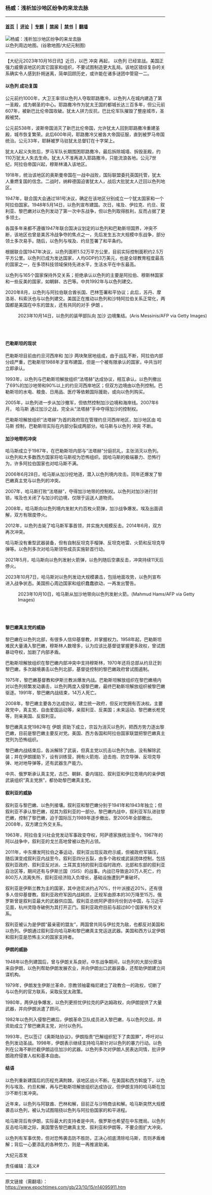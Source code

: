 ### 杨威：浅析加沙地区纷争的来龙去脉

---

#### [首页](../../../..?n14095911) &nbsp;|&nbsp; [评论](../../../../../epoch-comment?n14095911) &nbsp;|&nbsp; [专题](../../../../../epoch-special?n14095911) &nbsp;|&nbsp; [禁闻](../../../../../epoch-news?n14095911) &nbsp;|&nbsp; [禁书](../../../../../books?n14095911) &nbsp;|&nbsp; [翻墙](https://github.com/gfw-breaker/nogfw/blob/master/README.md?n14095911)


<div><img alt="杨威：浅析加沙地区纷争的来龙去脉" class="attachment-djy_600_400 size-djy_600_400 wp-post-image" src="https://i.epochtimes.com/assets/uploads/2023/10/id14095913-Israel-around-map-600x400.jpg"/>
<div class="caption">
 以色列周边地图。(谷歌地图/大纪元制图)
</div></div><hr/><div class="post_content" id="artbody" itemprop="articleBody">
 <!-- article content begin -->
 <p>
  【大纪元2023年10月16日讯】近日，以巴
  <ok href="https://www.epochtimes.com/gb/tag/%E5%86%B2%E7%AA%81.html">
   冲突
  </ok>
  再起，
  <ok href="https://www.epochtimes.com/gb/tag/%E4%BB%A5%E8%89%B2%E5%88%97.html">
   以色列
  </ok>
  已经宣战。美国正强力威慑该地区的其它国家和组织，不要试图制造更大乱局。该地区错综复杂的关系确实令人感到扑朔迷离，简单回顾历史，或许能在诸多谜团中管窥一二。
 </p>
 <h4>
  <ok href="https://www.epochtimes.com/gb/tag/%E4%BB%A5%E8%89%B2%E5%88%97.html">
   以色列
  </ok>
  成功复国
 </h4>
 <p>
  公元前约1000年，大卫王率领以色列人夺取耶路撒冷，以色列人在城内建造了第一圣殿，成为朝圣的中心。耶路撒冷作为犹太王国的都城长达三百多年，但公元前607年，被新巴比伦帝国攻破。犹太人拼力反抗，巴比伦军队摧毁了整座城市，圣殿被焚。
 </p>
 <p>
  公元前538年，波斯帝国消灭了新巴比伦帝国，允许犹太人回到耶路撒冷重建圣殿，城市恢复繁荣。此后600年间，耶路撒冷又被各大帝国征服，直到被罗马帝国统治。公元33年，耶稣被罗马驻犹太总督钉在十字架上。
 </p>
 <p>
  犹太人起义失败后，罗马军队长期围困耶路撒冷，最后拆除城墙、拆毁圣殿，约110万犹太人失去生命。犹太人不准再进入耶路撒冷，只能流浪各地。公元7世纪，阿拉伯帝国兴起，穆斯林涌入该地区。
 </p>
 <p>
  1918年，统治该地区的奥斯曼帝国在一战中战败，国际联盟委托英国托管，犹太人重燃复国的信念。二战时，纳粹德国迫害犹太人，战后大批犹太人迁回以色列地区。
 </p>
 <p>
  1947年，联合国大会通过181号决议，确定在该地区分别成立一个犹太国家和一个阿拉伯国家。1948年5月14日，以色列宣布建国。次日，埃及、伊拉克、约旦、叙利亚、黎巴嫩对以色列发动了第一次中东战争，但以色列取得胜利，反而占据了更多领土。
 </p>
 <p>
  各国多年来都不遵循1947年联合国决议划定的以色列和巴勒斯坦国界，冲突不断，该地区也曾是美苏冷战争夺的焦点之一，先后发生五次大规模中东战争，部分领土多次易手。随后，以色列与埃及、约旦签署了和平条约。
 </p>
 <p>
  根据联合国1947年决议，以色列面积1.52万平方公里，目前实际控制面积约2.5万平方公里。以色列已成为发达国家，人均GDP约3万美元，也是全球教育程度最高的国家之一，在多项科技领域保持先进水平，生活水平在中东最高。
 </p>
 <p>
  以色列与165个国家保持外交关系；拒绝承认以色列的主要是阿拉伯、穆斯林国家和一些反美的国家，如朝鲜、古巴等。中共1992年与以色列建交。
 </p>
 <p>
  2020年8月，以色列与阿拉伯联合酋长国、巴林签署和平协议；此后，苏丹、摩洛哥、科索沃也与以色列建交。美国正在推动以色列和沙特阿拉伯关系正常化，两国都是美国在中东的盟友，还有共同的对手
  <ok href="https://www.epochtimes.com/gb/tag/%E4%BC%8A%E6%9C%97.html">
   伊朗
  </ok>
  。
 </p>
 <figure aria-describedby="caption-attachment-14095914" class="wp-caption aligncenter" id="attachment_14095914" style="width: 600px">
  <ok href="https://i.epochtimes.com/assets/uploads/2023/10/id14095914-GettyImages-1723928697.jpg" target="_blank">
   <img alt="" class="size-large wp-image-14095914" src="https://i.epochtimes.com/assets/uploads/2023/10/id14095914-GettyImages-1723928697-600x400.jpg"/>
  </ok>
  <br/><figcaption class="wp-caption-text" id="caption-attachment-14095914">
   2023年10月14日，以色列的装甲部队向
   <ok href="https://www.epochtimes.com/gb/tag/%E5%8A%A0%E6%B2%99.html">
    加沙
   </ok>
   边境集结。(Aris Messinis/AFP via Getty Images)
  </figcaption><br/>
 </figure><br/>
 <h4>
  巴勒斯坦的现状
 </h4>
 <p>
  巴勒斯坦目前由约旦河西岸和
  <ok href="https://www.epochtimes.com/gb/tag/%E5%8A%A0%E6%B2%99.html">
   加沙
  </ok>
  两块聚居地组成，由于战乱不断，阿拉伯内部分歧严重，巴勒斯坦1988年才宣布建国，但是一个被有限承认的国家，中共当时立即承认。
 </p>
 <p>
  1993年，以色列与巴勒斯坦解放组织“法塔赫”达成协议，相互承认。以色列撤出了69%的加沙地带和90%以上的约旦河西岸地区；但双方边境由以色列控制。巴勒斯坦的水电、粮食、日用品、医疗等依赖国际援助，或向以色列购买。
 </p>
 <p>
  2005年，以色列进一步从加沙撤军，但依然控制加沙边境和海岸线。2007年6月，
  <ok href="https://www.epochtimes.com/gb/tag/%E5%93%88%E9%A9%AC%E6%96%AF.html">
   哈马斯
  </ok>
  通过加沙之战，完全从“法塔赫”手中夺得加沙的控制权。
 </p>
 <p>
  巴勒斯坦解放组织“法塔赫”为首的政府现在管理约旦河西岸地区，加沙地区由
  <ok href="https://www.epochtimes.com/gb/tag/%E5%93%88%E9%A9%AC%E6%96%AF.html">
   哈马斯
  </ok>
  控制，巴勒斯坦实际在内部分裂成两部分。哈马斯与以色列
  <ok href="https://www.epochtimes.com/gb/tag/%E5%86%B2%E7%AA%81.html">
   冲突
  </ok>
  不断。
 </p>
 <h4>
  加沙地带的冲突
 </h4>
 <p>
  哈马斯成立于1987年，在巴勒斯坦内部与“法塔赫”分庭抗礼，主张消灭以色列。以色列和大多数西方国家将哈马斯视为恐怖组织。因哈马斯的极端暴力、恐怖行为，许多阿拉伯国家也对哈马斯不满。
 </p>
 <p>
  2006年6月28日，哈马斯从加沙挖地道，潜入以色列境内攻击。同年还爆发了黎巴嫩真主党与以色列的冲突。
 </p>
 <p>
  2007年，哈马斯打败“法塔赫”，夺得加沙地带的控制权。以色列对加沙进行封锁，埃及也关闭了与加沙的边境，仅限于运送人道物资。
 </p>
 <p>
  2008年，哈马斯向以色列境内发射大约百枚火箭弹，加沙战争爆发。埃及出面调解，双方有限度停火。
 </p>
 <p>
  2012年，以色列击毙了哈马斯军事首领，并实施大规模反击。2014年6月，双方再次冲突。
 </p>
 <p>
  哈马斯没有重型武器装备，但有自制反坦克手榴弹、反坦克地雷、火箭和反坦克导弹等。以色列多次对哈马斯领导成员实施斩首行动。
 </p>
 <p>
  2021年5月，哈马斯向以色列发射火箭弹，以色列随后空袭反击，冲突持续11天后停火。
 </p>
 <p>
  2023年10月7日，哈马斯对以色列发动大规模袭击，包括地面攻势，以色列宣布进入战争状态。美国担心周边国家和组织蠢蠢欲动，一再发出警告。
 </p>
 <figure aria-describedby="caption-attachment-14095915" class="wp-caption aligncenter" id="attachment_14095915" style="width: 600px">
  <ok href="https://i.epochtimes.com/assets/uploads/2023/10/id14095915-GettyImages-1716318112.jpg" target="_blank">
   <img alt="" class="size-large wp-image-14095915" src="https://i.epochtimes.com/assets/uploads/2023/10/id14095915-GettyImages-1716318112-600x400.jpg"/>
  </ok>
  <br/><figcaption class="wp-caption-text" id="caption-attachment-14095915">
   2023年10月10日，哈马斯从加沙地带向以色列发射火箭。(Mahmud Hams/AFP via Getty Images)
  </figcaption><br/>
 </figure><br/>
 <h4>
  黎巴嫩真主党的威胁
 </h4>
 <p>
  黎巴嫩在以色列北部，有很多人信仰基督教，并掌握权力。1958年起，巴勒斯坦难民大量涌入黎巴嫩，穆斯林人数增多，认为应该比基督徒掌握更多政权，曾试图暴动夺权，加剧了内部矛盾。
 </p>
 <p>
  巴勒斯坦解放组织在黎巴嫩内部冲突中支持穆斯林，1970年还将总部从约旦迁到黎巴嫩，多次越境袭击以色列北部，基督徒控制的黎巴嫩政府曾试图遏制。
 </p>
 <p>
  1975年，黎巴嫩基督教和伊斯兰教派爆发内战。巴勒斯坦解放组织在黎巴嫩境内对以色列频繁发动袭击，以色列两度入侵黎巴嫩，最终巴勒斯坦解放组织被黎巴嫩驱逐。1991年，黎巴嫩内战结束，14万人死亡。
 </p>
 <p>
  2008年，黎巴嫩主要各方达成协议，建立统一政府，但反对党拥有否决权。主要政党中，真主党、自由爱国运动等，亲叙利亚、反美国；未来运动、黎巴嫩长枪党等，则亲美国、反叙利亚。
 </p>
 <p>
  黎巴嫩真主党1982年在
  <ok href="https://www.epochtimes.com/gb/tag/%E4%BC%8A%E6%9C%97.html">
   伊朗
  </ok>
  资助下成立，宗旨为消灭以色列，把西方势力逐出黎巴嫩，目前是黎巴嫩主要反对党。美国、西方各国和阿拉伯国家联盟把黎巴嫩真主党列为恐怖组织。
 </p>
 <p>
  黎巴嫩内战结束后，各派解除了武装，但真主党以抗击以色列为由，没有解除武装；并在伊朗援助下，设有训练营，拥有火箭炮、迫击炮、防空导弹、反坦克导弹、地对地导弹等，还有武器生产能力。
 </p>
 <p>
  中共、俄罗斯承认真主党，古巴、朝鲜、委内瑞拉、叙利亚和伊拉克境内的亲伊朗武装组织“真主党旅”，都协助黎巴嫩真主党。
 </p>
 <h4>
  叙利亚的威胁
 </h4>
 <p>
  叙利亚与黎巴嫩、以色列接壤。叙利亚和黎巴嫩分别于1941年和1943年独立；但叙利亚不承认黎巴嫩，视其为叙利亚的一部分。黎巴嫩内战中，叙利亚军队进驻黎巴嫩，控制了黎巴嫩，迫于国际压力1989年逐步撤出，至2005年全部撤出。2008年，双方建立外交关系。
 </p>
 <p>
  1963年，阿拉伯复兴社会党发动军事政变夺权，阿萨德家族统治至今。1967年的阿以战争中，叙利亚的戈兰高地曾被以色列占领。
 </p>
 <p>
  2011年，中东爆发阿拉伯之春运动，叙利亚出现反政府示威，但被政府军镇压，随后演变成叙利亚内战至今。叙利亚四分五裂，由多个政权或武装团体控制，包括叙利亚政府、叙利亚反对派、土耳其支持的叙利亚临时政府、北部和东部的叙利亚自治区等，期间还有与伊斯兰国（ISIS）的战事。内战已导致逾20万人死亡，约800万人流离失所，叙利亚经济陷入负增长，基础设施遭到严重破坏。
 </p>
 <p>
  叙利亚是伊斯兰教为主的国家，其中逊尼派约占70%，什叶派接近20%，还有很多人信仰基督教。叙利亚政府军因内战耗损，正规军由原本的30万降至15万。俄罗斯曾是叙利亚最大的武器供应国。叙利亚总统阿萨德9月份到访中国，与习近平见面，杭州灵隐寺破例为其打开正门。叙利亚政府目前与超过80个国家有外交关系。
 </p>
 <p>
  叙利亚被认为是伊朗“最亲密的盟友”，两国曾共同与伊拉克为敌，也都反对美国和以色列。伊朗通过叙利亚向哈马斯和黎巴嫩真主党运送武器。美国和西方认定伊朗和叙利亚是恐怖主义的国家支持者。
 </p>
 <h4>
  伊朗的威胁
 </h4>
 <p>
  1948年以色列建国后，曾与伊朗关系良好。中东战争期间，以色列的大部分原油来自伊朗，以色列帮助伊朗发展农业，并向伊朗出口武器装备，还帮助伊朗建立间谍机构。
 </p>
 <p>
  1979年，伊朗发生伊斯兰革命，宗教领袖霍梅尼建立了政教合一的政权，切断了与以色列的官方联系，采取反犹太政策。
 </p>
 <p>
  1980年，两伊战争爆发，以色列更担忧伊拉克的萨达姆政权，向伊朗提供了大量武器，并向伊朗派遣了顾问。
 </p>
 <p>
  1982年以色列入侵黎巴嫩后，伊朗革命卫队成员进入黎巴嫩，与以色列交战，并资助成立了黎巴嫩真主党，对付以色列。
 </p>
 <p>
  1993年，巴以签订《奥斯陆协议》，伊朗指责“巴解组织犯下了卖国罪”，呼吁对以色列发动圣战。1998年，伊朗表示继续支持哈马斯针对以色列的暴力行动。以色列在公海不断拦截伊朗运往加沙的武器。以色列多次对伊朗人民表达同情，批评伊朗政府侵害人权和基本自由。
 </p>
 <h4>
  结语
 </h4>
 <p>
  以色列重新建国后的历程充满荆棘，该地区战火不断。在美国和西方斡旋下，以色列与埃及、约旦和解，再与巴勒斯坦解放组织达成协议，但伊朗支持的哈马斯在加沙不断引发冲突。
 </p>
 <p>
  近年来，以色列与阿联酋、巴林和解，目前正与沙特商谈和解。哈马斯突然大规模袭击以色列，被认为试图阻挠以色列与阿拉伯国家的和平进程。
 </p>
 <p>
  哈马斯背后有伊朗，实际最大的支持者是中共，俄罗斯也希望在中东搅局。以色列反击哈马斯之际，美国警告黎巴嫩真主党、叙利亚和伊朗等，不要企图扩大冲突。
 </p>
 <p>
  以色列有军事优势，但对恐怖袭击防不胜防，正决心彻底清除哈马斯，否则矛盾难解；背后一心要添乱的各种势力，则是一再推波助澜。
 </p>
 <p>
  大纪元首发
 </p>
 <p>
  责任编辑：高义#
 </p>
 <!-- article content end -->
 <div id="below_article_ad">
 </div>
</div>


---

原文链接（需翻墙）：https://www.epochtimes.com/gb/23/10/15/n14095911.htm